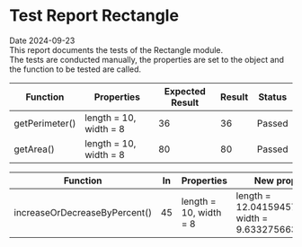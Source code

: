 # Test Report Rectangle
Date 2024-09-23  
This report documents the tests of the Rectangle module.  
The tests are conducted manually, the properties are set to the object and the function to be tested are called.

| Function | Properties | Expected Result | Result | Status |
|----------|------------|-----------------|--------|--------|
| getPerimeter() | length = 10, width = 8 | 36 | 36 | Passed |
| getArea() | length = 10, width = 8 | 80 | 80 | Passed |

| Function | In | Properties | New properties | Status |
|----------|----|------------|----------------|--------|
| increaseOrDecreaseByPercent() | 45 |  length = 10, width = 8 | length = 12.041594578792296, width = 9.633275663033837 | Passed |